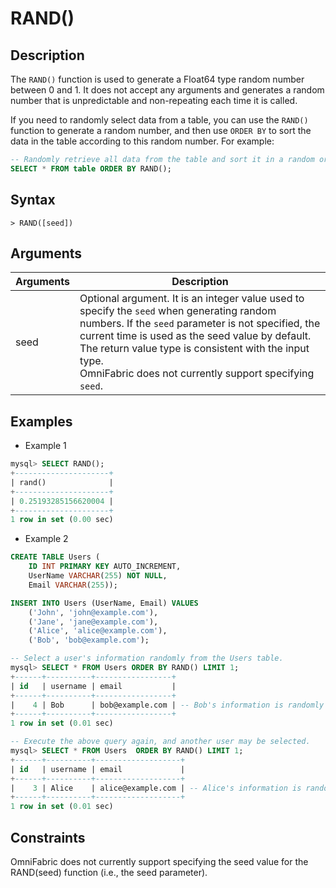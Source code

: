 # **RAND()**

## **Description**

The `RAND()` function is used to generate a Float64 type random number between 0 and 1. It does not accept any arguments and generates a random number that is unpredictable and non-repeating each time it is called.

If you need to randomly select data from a table, you can use the `RAND()` function to generate a random number, and then use `ORDER BY` to sort the data in the table according to this random number. For example:

```sql
-- Randomly retrieve all data from the table and sort it in a random order, the order of the query results may differ each time.
SELECT * FROM table ORDER BY RAND();
```

## **Syntax**

```
> RAND([seed])
```

## **Arguments**

|  Arguments   | Description  |
|  ----  | ----  |
| seed | Optional argument. It is an integer value used to specify the `seed` when generating random numbers. If the `seed` parameter is not specified, the current time is used as the seed value by default. The return value type is consistent with the input type.<br>OmniFabric does not currently support specifying `seed`. |

## **Examples**

- Example 1

```sql
mysql> SELECT RAND();
+---------------------+
| rand()              |
+---------------------+
| 0.25193285156620004 |
+---------------------+
1 row in set (0.00 sec)
```

- Example 2

```sql
CREATE TABLE Users (
    ID INT PRIMARY KEY AUTO_INCREMENT,
    UserName VARCHAR(255) NOT NULL,
    Email VARCHAR(255));

INSERT INTO Users (UserName, Email) VALUES
    ('John', 'john@example.com'),
    ('Jane', 'jane@example.com'),
    ('Alice', 'alice@example.com'),
    ('Bob', 'bob@example.com');

-- Select a user's information randomly from the Users table.
mysql> SELECT * FROM Users ORDER BY RAND() LIMIT 1;
+------+----------+-----------------+
| id   | username | email           |
+------+----------+-----------------+
|    4 | Bob      | bob@example.com | -- Bob's information is randomly selected.
+------+----------+-----------------+
1 row in set (0.01 sec)

-- Execute the above query again, and another user may be selected.
mysql> SELECT * FROM Users  ORDER BY RAND() LIMIT 1;
+------+----------+-------------------+
| id   | username | email             |
+------+----------+-------------------+
|    3 | Alice    | alice@example.com | -- Alice's information is randomly selected.
+------+----------+-------------------+
1 row in set (0.01 sec)
```

## **Constraints**

OmniFabric does not currently support specifying the seed value for the RAND(seed) function (i.e., the seed parameter).
